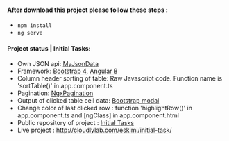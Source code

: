 
#### After download this project please follow these steps : 
* `npm install`
* `ng serve`



#### Project status | Initial Tasks:
* Own JSON api: [MyJsonData](https://raw.githubusercontent.com/shahali007/MyJsonData/master/myjsondata.json)
* Framework: [Bootstrap 4](https://getbootstrap.com/), [Angular 8](https://angular.io)
* Column header sorting of table: Raw Javascript code. Function name is 'sortTable()' in app.component.ts
* Pagination: [NgxPagination](http://michaelbromley.github.io/ngx-pagination/#/)
* Output of clicked table cell data: [Bootstrap modal](https://getbootstrap.com/docs/4.3/components/modal/)
* Change color of last clicked row : function 'highlightRow()' in app.component.ts and [ngClass] in app.component.html
* Public repository of project : [Initial Tasks](https://github.com/shahali007/Initial-tasks)
* Live project : http://cloudlylab.com/eskimi/initial-task/
